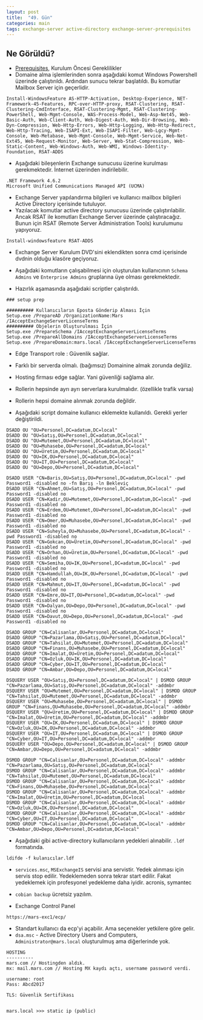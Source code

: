 ```yaml
---
layout: post
title:  "49. Gün"
categories: main 
tags: exchange-server active-directory exchange-server-prerequisites
---
```


## Ne Görüldü?

* [Prerequisites](https://technet.microsoft.com/en-us/library/bb691354(v=exchg.150).aspx), Kurulum Öncesi Gereklilikler
* Domaine alma işlemlerinden sonra aşağıdaki komut Windows Powershell üzerinde çalıştırıldı. Ardından sunucu tekrar başlatıldı.
Bu komutlar Mailbox Server için geçerlidir.

```
Install-WindowsFeature AS-HTTP-Activation, Desktop-Experience, NET-Framework-45-Features, RPC-over-HTTP-proxy, RSAT-Clustering, RSAT-Clustering-CmdInterface, RSAT-Clustering-Mgmt, RSAT-Clustering-PowerShell, Web-Mgmt-Console, WAS-Process-Model, Web-Asp-Net45, Web-Basic-Auth, Web-Client-Auth, Web-Digest-Auth, Web-Dir-Browsing, Web-Dyn-Compression, Web-Http-Errors, Web-Http-Logging, Web-Http-Redirect, Web-Http-Tracing, Web-ISAPI-Ext, Web-ISAPI-Filter, Web-Lgcy-Mgmt-Console, Web-Metabase, Web-Mgmt-Console, Web-Mgmt-Service, Web-Net-Ext45, Web-Request-Monitor, Web-Server, Web-Stat-Compression, Web-Static-Content, Web-Windows-Auth, Web-WMI, Windows-Identity-Foundation, RSAT-ADDS
```


* Aşağıdaki bileşenlerin Exchange sunucusu üzerine kurulması gerekmektedir. İnternet üzerinden indirilebilir.

```
.NET Framework 4.6.2
Microsoft Unified Communications Managed API (UCMA)
```

* Exchange Server yapılandırma bilgileri ve kullanıcı mailbox bilgileri Active Directory içerisinde tutuluyor.
* Yazılacak komutlar active directory sunucusu üzerinde çalıştırılabilir. Ancak RSAT ile komutları Exchange Server üzerinde çalıştıracağız. Bunun için RSAT (Remote Server Administration Tools) kurulumunu yapıyoruz.

```
Install-windowsfeature RSAT-ADDS
```


* Exchange Server Kurulum DVD'sini eklendikten sonra cmd içerisinde dvdnin olduğu klasöre geçiyoruz.
* Aşağıdaki komutların çalışabilmesi için oluşturulan kullanıcının `Schema Admins` ve `Enterprise Admins` gruplarına üye olması gerekmektedir.

* Hazırlık aşamasında aşağıdaki scriptler çalıştırıldı.




```
### setup prep 

########## Kullanıcıların Eposta Gönderip Alması İçin
Setup.exe /PrepareAD /OrganizationName:Mars /IAcceptExchangeServerLicenseTerms
########## Objelerin Oluşturulması İçin
Setup.exe /PrepareSchema /IAcceptExchangeServerLicenseTerms
Setup.exe /PrepareAllDomains /IAcceptExchangeServerLicenseTerms
Setup.exe /PrepareDomain:mars.local /IAcceptExchangeServerLicenseTerms
```


* Edge Transport role : Güvenlik sağlar.
* Farklı bir serverda olmalı. (bağımsız) Domainine almak zorunda değiliz.
* Hosting firması edge sağlar. Yani güvenliği sağlama alır.
* Rollerin hepsinde ayrı ayrı serverlara kurulmalıdır. (özellikle trafik varsa)
* Rollerin hepsi domaine alınmak zorunda değildir. 



* Aşağıdaki script domaine kullanıcı eklemekte kullanıldı. Gerekli yerler değiştirildi.



```
DSADD OU "OU=Personel,DC=adatum,DC=local"
DSADD OU "OU=Satış,OU=Personel,DC=adatum,DC=local"
DSADD OU "OU=Mutemet,OU=Personel,DC=adatum,DC=local"
DSADD OU "OU=Muhasebe,OU=Personel,DC=adatum,DC=local"
DSADD OU "OU=Üretim,OU=Personel,DC=adatum,DC=local"
DSADD OU "OU=IK,OU=Personel,DC=adatum,DC=local"
DSADD OU "OU=IT,OU=Personel,DC=adatum,DC=local"
DSADD OU "OU=Depo,OU=Personel,DC=adatum,DC=local"

DSADD USER "CN=Baris,OU=Satış,OU=Personel,DC=adatum,DC=local" -pwd Password1 -disabled no -fn Barış -ln Bekleviç
DSADD USER "CN=Ahmet,OU=Satış,OU=Personel,DC=adatum,DC=local" -pwd Password1 -disabled no
DSADD USER "CN=Kadir,OU=Mutemet,OU=Personel,DC=adatum,DC=local" -pwd Password1 -disabled no
DSADD USER "CN=Erdem,OU=Mutemet,OU=Personel,DC=adatum,DC=local" -pwd Password1 -disabled no
DSADD USER "CN=Omer,OU=Muhasebe,OU=Personel,DC=adatum,DC=local" -pwd Password1 -disabled no
DSADD USER "CN=Suheyla,OU=Muhasebe,OU=Personel,DC=adatum,DC=local" -pwd Password1 -disabled no
DSADD USER "CN=Gokcan,OU=Üretim,OU=Personel,DC=adatum,DC=local" -pwd Password1 -disabled no
DSADD USER "CN=Orhan,OU=Üretim,OU=Personel,DC=adatum,DC=local" -pwd Password1 -disabled no
DSADD USER "CN=Semiha,OU=IK,OU=Personel,DC=adatum,DC=local" -pwd Password1 -disabled no
DSADD USER "CN=Hamdullah,OU=IK,OU=Personel,DC=adatum,DC=local" -pwd Password1 -disabled no
DSADD USER "CN=Mahmut,OU=IT,OU=Personel,DC=adatum,DC=local" -pwd Password1 -disabled no
DSADD USER "CN=Emre,OU=IT,OU=Personel,DC=adatum,DC=local" -pwd Password1 -disabled no
DSADD USER "CN=Dalyan,OU=Depo,OU=Personel,DC=adatum,DC=local" -pwd Password1 -disabled no
DSADD USER "CN=Davut,OU=Depo,OU=Personel,DC=adatum,DC=local" -pwd Password1 -disabled no

DSADD GROUP "CN=Calisanlar,OU=Personel,DC=adatum,DC=local"
DSADD GROUP "CN=Pazarlama,OU=Satış,OU=Personel,DC=adatum,DC=local"
DSADD GROUP "CN=Tahsilat,OU=Mutemet,OU=Personel,DC=adatum,DC=local"
DSADD GROUP "CN=Finans,OU=Muhasebe,OU=Personel,DC=adatum,DC=local"
DSADD GROUP "CN=Imalat,OU=Üretim,OU=Personel,DC=adatum,DC=local"
DSADD GROUP "CN=Ozluk,OU=IK,OU=Personel,DC=adatum,DC=local"
DSADD GROUP "CN=Cyber,OU=IT,OU=Personel,DC=adatum,DC=local"
DSADD GROUP "CN=Ambar,OU=Depo,OU=Personel,DC=adatum,DC=local"

DSQUERY USER "OU=Satış,OU=Personel,DC=adatum,DC=local" | DSMOD GROUP "CN=Pazarlama,OU=Satış,OU=Personel,DC=adatum,DC=local" -addmbr
DSQUERY USER "OU=Mutemet,OU=Personel,DC=adatum,DC=local" | DSMOD GROUP "CN=Tahsilat,OU=Mutemet,OU=Personel,DC=adatum,DC=local" -addmbr
DSQUERY USER "OU=Muhasebe,OU=Personel,DC=adatum,DC=local" | DSMOD GROUP "CN=Finans,OU=Muhasebe,OU=Personel,DC=adatum,DC=local" -addmbr
DSQUERY USER "OU=Üretim,OU=Personel,DC=adatum,DC=local" | DSMOD GROUP "CN=Imalat,OU=Üretim,OU=Personel,DC=adatum,DC=local" -addmbr
DSQUERY USER "OU=IK,OU=Personel,DC=adatum,DC=local" | DSMOD GROUP "CN=Ozluk,OU=IK,OU=Personel,DC=adatum,DC=local" -addmbr
DSQUERY USER "OU=IT,OU=Personel,DC=adatum,DC=local" | DSMOD GROUP "CN=Cyber,OU=IT,OU=Personel,DC=adatum,DC=local" -addmbr
DSQUERY USER "OU=Depo,OU=Personel,DC=adatum,DC=local" | DSMOD GROUP "CN=Ambar,OU=Depo,OU=Personel,DC=adatum,DC=local" -addmbr

DSMOD GROUP "CN=Calisanlar,OU=Personel,DC=adatum,DC=local" -addmbr "CN=Pazarlama,OU=Satış,OU=Personel,DC=adatum,DC=local"
DSMOD GROUP "CN=Calisanlar,OU=Personel,DC=adatum,DC=local" -addmbr "CN=Tahsilat,OU=Mutemet,OU=Personel,DC=adatum,DC=local"
DSMOD GROUP "CN=Calisanlar,OU=Personel,DC=adatum,DC=local" -addmbr "CN=Finans,OU=Muhasebe,OU=Personel,DC=adatum,DC=local"
DSMOD GROUP "CN=Calisanlar,OU=Personel,DC=adatum,DC=local" -addmbr "CN=Imalat,OU=Üretim,OU=Personel,DC=adatum,DC=local
DSMOD GROUP "CN=Calisanlar,OU=Personel,DC=adatum,DC=local" -addmbr "CN=Ozluk,OU=IK,OU=Personel,DC=adatum,DC=local"
DSMOD GROUP "CN=Calisanlar,OU=Personel,DC=adatum,DC=local" -addmbr "CN=Cyber,OU=IT,OU=Personel,DC=adatum,DC=local"
DSMOD GROUP "CN=Calisanlar,OU=Personel,DC=adatum,DC=local" -addmbr "CN=Ambar,OU=Depo,OU=Personel,DC=adatum,DC=local"
```

* Aşağıdaki gibi active-directory kullanıcıların yedekleri alınabilir. `.ldf` formatında.

```
ldifde -f kulanıcılar.ldf
```

* `services.msc`, `MSExchangeIS` servisi ana servistir. Yedek alınması için servis stop edilir. Yedeklemeden sonra tekrar start edilir.
Fakat yedeklemek için profesyonel yedekleme daha iyidir. acronis, symantec

* `cobian backup` ücretsiz yazılım. 

* Exchange Control Panel
```
https://mars-exc1/ecp/
```
* Standart kullanıcı da ecp'yi açabilir. Ama seçenekler yetkilere göre gelir.
* `dsa.msc` - Active Directory Users and Computers, `Administrator@mars.local` oluşturulmuş ama diğerlerinde yok.


```
HOSTING
----------
mars.com // Hostingden aldık.
mx: mail.mars.com // Hosting MX kaydı açtı, username password verdi.

username: root
Pass: Abcd2017

TLS: Güvenlik Sertifikası


mars.local >>> static ip (public)

```
























